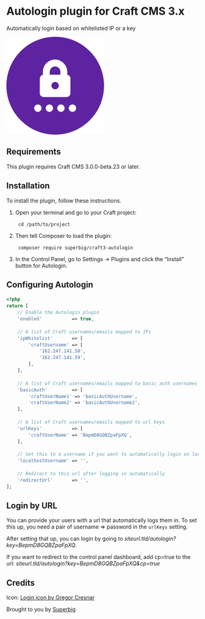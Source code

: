 # Autologin plugin for Craft CMS 3.x

Automatically login based on whitelisted IP or a key

![Screenshot](resources/img/icon.png)

## Requirements

This plugin requires Craft CMS 3.0.0-beta.23 or later.

## Installation

To install the plugin, follow these instructions.

1. Open your terminal and go to your Craft project:

        cd /path/to/project

2. Then tell Composer to load the plugin:

        composer require superbig/craft3-autologin

3. In the Control Panel, go to Settings → Plugins and click the “Install” button for Autologin.

## Configuring Autologin

```php
<?php
return [
    // Enable the Autologin plugin
    'enabled'           => true,

    // A list of Craft usernames/emails mapped to IPs
    'ipWhitelist'       => [
        'craftUsername' => [
            '162.247.141.58',
            '162.247.141.59',
        ],
    ],

    // A list of Craft usernames/emails mapped to basic auth usernames
    'basicAuth'         => [
        'craftUserName1' => 'basicAuthUsername',
        'craftUserName2' => 'basicAuthUsername2',    
    ],
    
    // A list of Craft usernames/emails mapped to url keys
    'urlKeys'           => [
        'craftUserName' => 'BepmD8GQBZpaFpXQ',
    ],

    // Set this to a username if you want to automatically login on localhost
    'localhostUsername' => '',

    // Redirect to this url after logging in automatically
    'redirectUrl'       => '',
];

```

## Login by URL

You can provide your users with a url that automatically logs them in. To set this up, you need a pair of username => password in the `urlKeys` setting.

After setting that up, you can login by going to _siteurl.tld/autologin?key=BepmD8GQBZpaFpXQ_.

If you want to redirect to the control panel dashboard, add cp=true to the url: _siteurl.tld/autologin?key=BepmD8GQBZpaFpXQ&cp=true_

## Credits

Icon: [Login icon by Gregor Cresnar](https://thenounproject.com/term/login/1039023)

Brought to you by [Superbig](https://superbig.co)
